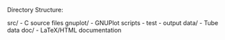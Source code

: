 Directory Structure:

src/ - C source files
gnuplot/ - GNUPlot scripts
    - test
    - output
data/ - Tube data
doc/ - LaTeX/HTML documentation